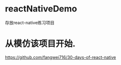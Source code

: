# reactNativeDemo
存放react-native练习项目

# 从模仿该项目开始.
https://github.com/fangwei716/30-days-of-react-native
